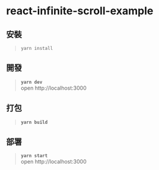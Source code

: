 # react-infinite-scroll-example

##  安裝
>```yarn install```<br/>

## 開發
>**```yarn dev```**<br/>
open http://localhost:3000

## 打包
>**```yarn build```**<br/>

## 部署
>**```yarn start```**<br/>
open http://localhost:3000